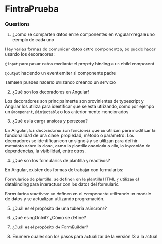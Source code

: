 # FintraPrueba

### Questions

1. ¿Cómo se comparten datos entre componentes en Angular? regale uno ejemplo de
   cada uno

Hay varias formas de comunicar datos entre componentes, se puede hacer usando los decoradores:

  `@input` para pasar datos mediante el propety binding a un child component

  `@output` haciendo un event emiter al componente padre

Tambien puedes hacerlo utilizando creando un servicio

2. ¿Qué son los decoradores en Angular?

  Los decoradores son principalmente son provinientes de typescript y Angular los utiliza para identificar que se esta utilizando, como por ejempo un `@component`, `@injectable` o los anterior mente mencionados

3. ¿Qué es la carga ansiosa y perezosa?
   
  En Angular, los decoradores son funciones que se utilizan para modificar la funcionalidad de una clase, propiedad, método o parámetro. Los decoradores se identifican con un signo `@` y se utilizan para definir metadata sobre la clase, como la plantilla asociada a ella, la inyección de dependencias, la visibilidad, entre otros.

4. ¿Qué son los formularios de plantilla y reactivos?

 En Angular, existen dos formas de trabajar con formularios:

Formularios de plantilla: se definen en la plantilla HTML y utilizan el databinding para interactuar con los datos del formulario.

Formularios reactivos: se definen en el componente utilizando un modelo de datos y se actualizan utilizando programación.

5. ¿Cuál es el propósito de una tubería asíncrona?
6. ¿Qué es ngOnInit? ¿Cómo se define?
7. ¿Cuál es el propósito de FormBuilder?
  
8. Enumere cuales son los pasos para actualizar de la versión 13 a la actual
